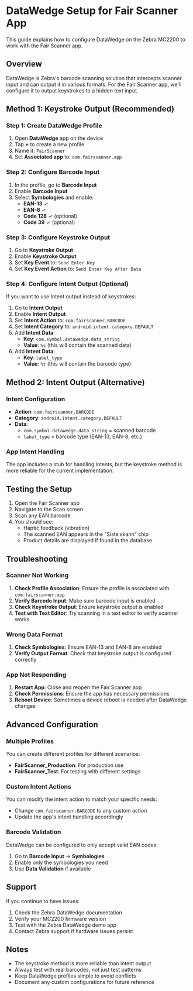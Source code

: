 # DataWedge Setup for Fair Scanner App

This guide explains how to configure DataWedge on the Zebra MC2200 to work with the Fair Scanner app.

## Overview

DataWedge is Zebra's barcode scanning solution that intercepts scanner input and can output it in various formats. For the Fair Scanner app, we'll configure it to output keystrokes to a hidden text input.

## Method 1: Keystroke Output (Recommended)

### Step 1: Create DataWedge Profile

1. Open **DataWedge** app on the device
2. Tap **+** to create a new profile
3. Name it: `FairScanner`
4. Set **Associated app** to: `com.fairscanner.app`

### Step 2: Configure Barcode Input

1. In the profile, go to **Barcode Input**
2. Enable **Barcode Input**
3. Select **Symbologies** and enable:
   - **EAN-13** ✓
   - **EAN-8** ✓
   - **Code 128** ✓ (optional)
   - **Code 39** ✓ (optional)

### Step 3: Configure Keystroke Output

1. Go to **Keystroke Output**
2. Enable **Keystroke Output**
3. Set **Key Event** to: `Send Enter Key`
4. Set **Key Event Action** to: `Send Enter Key After Data`

### Step 4: Configure Intent Output (Optional)

If you want to use Intent output instead of keystrokes:

1. Go to **Intent Output**
2. Enable **Intent Output**
3. Set **Intent Action** to: `com.fairscanner.BARCODE`
4. Set **Intent Category** to: `android.intent.category.DEFAULT`
5. Add **Intent Data**:
   - **Key**: `com.symbol.datawedge.data_string`
   - **Value**: `%s` (this will contain the scanned data)
6. Add **Intent Data**:
   - **Key**: `label_type`
   - **Value**: `%t` (this will contain the barcode type)

## Method 2: Intent Output (Alternative)

### Intent Configuration

- **Action**: `com.fairscanner.BARCODE`
- **Category**: `android.intent.category.DEFAULT`
- **Data**: 
  - `com.symbol.datawedge.data_string` = scanned barcode
  - `label_type` = barcode type (EAN-13, EAN-8, etc.)

### App Intent Handling

The app includes a stub for handling intents, but the keystroke method is more reliable for the current implementation.

## Testing the Setup

1. Open the Fair Scanner app
2. Navigate to the Scan screen
3. Scan any EAN barcode
4. You should see:
   - Haptic feedback (vibration)
   - The scanned EAN appears in the "Siste skann" chip
   - Product details are displayed if found in the database

## Troubleshooting

### Scanner Not Working

1. **Check Profile Association**: Ensure the profile is associated with `com.fairscanner.app`
2. **Verify Barcode Input**: Make sure barcode input is enabled
3. **Check Keystroke Output**: Ensure keystroke output is enabled
4. **Test with Text Editor**: Try scanning in a text editor to verify scanner works

### Wrong Data Format

1. **Check Symbologies**: Ensure EAN-13 and EAN-8 are enabled
2. **Verify Output Format**: Check that keystroke output is configured correctly

### App Not Responding

1. **Restart App**: Close and reopen the Fair Scanner app
2. **Check Permissions**: Ensure the app has necessary permissions
3. **Reboot Device**: Sometimes a device reboot is needed after DataWedge changes

## Advanced Configuration

### Multiple Profiles

You can create different profiles for different scenarios:
- **FairScanner_Production**: For production use
- **FairScanner_Test**: For testing with different settings

### Custom Intent Actions

You can modify the intent action to match your specific needs:
- Change `com.fairscanner.BARCODE` to any custom action
- Update the app's intent handling accordingly

### Barcode Validation

DataWedge can be configured to only accept valid EAN codes:
1. Go to **Barcode Input** → **Symbologies**
2. Enable only the symbologies you need
3. Use **Data Validation** if available

## Support

If you continue to have issues:

1. Check the Zebra DataWedge documentation
2. Verify your MC2200 firmware version
3. Test with the Zebra DataWedge demo app
4. Contact Zebra support if hardware issues persist

## Notes

- The keystroke method is more reliable than intent output
- Always test with real barcodes, not just test patterns
- Keep DataWedge profiles simple to avoid conflicts
- Document any custom configurations for future reference

